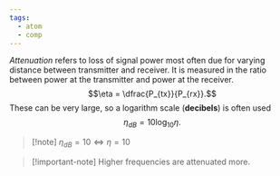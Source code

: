 ```yaml
---
tags:
  - atom
  - comp
---
```

*Attenuation* refers to loss of signal power most often due for varying distance between transmitter and receiver. It is measured in the ratio between power at the transmitter and power at the receiver.
$$\eta = \dfrac{P_{tx}}{P_{rx}}.$$
These can be very large, so a logarithm scale (**decibels**) is often used
$$\eta_{dB} = 10 \log_{10}\eta.$$

> [!note] $\eta_{dB} = 10 \iff \eta = 10$

> [!important-note] Higher frequencies are attenuated more.